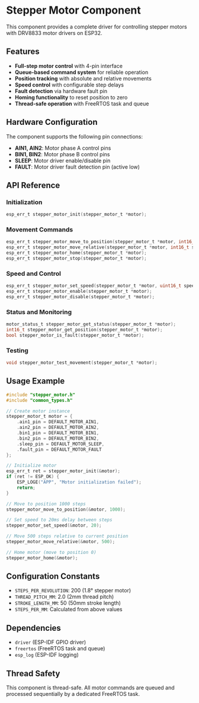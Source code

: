 # Stepper Motor Component

This component provides a complete driver for controlling stepper motors with DRV8833 motor drivers on ESP32.

## Features

- **Full-step motor control** with 4-pin interface
- **Queue-based command system** for reliable operation
- **Position tracking** with absolute and relative movements
- **Speed control** with configurable step delays
- **Fault detection** via hardware fault pin
- **Homing functionality** to reset position to zero
- **Thread-safe operation** with FreeRTOS task and queue

## Hardware Configuration

The component supports the following pin connections:

- **AIN1, AIN2**: Motor phase A control pins
- **BIN1, BIN2**: Motor phase B control pins  
- **SLEEP**: Motor driver enable/disable pin
- **FAULT**: Motor driver fault detection pin (active low)

## API Reference

### Initialization
```c
esp_err_t stepper_motor_init(stepper_motor_t *motor);
```

### Movement Commands
```c
esp_err_t stepper_motor_move_to_position(stepper_motor_t *motor, int16_t position);
esp_err_t stepper_motor_move_relative(stepper_motor_t *motor, int16_t steps);
esp_err_t stepper_motor_home(stepper_motor_t *motor);
esp_err_t stepper_motor_stop(stepper_motor_t *motor);
```

### Speed and Control
```c
esp_err_t stepper_motor_set_speed(stepper_motor_t *motor, uint16_t speed_delay_ms);
esp_err_t stepper_motor_enable(stepper_motor_t *motor);
esp_err_t stepper_motor_disable(stepper_motor_t *motor);
```

### Status and Monitoring
```c
motor_status_t stepper_motor_get_status(stepper_motor_t *motor);
int16_t stepper_motor_get_position(stepper_motor_t *motor);
bool stepper_motor_is_fault(stepper_motor_t *motor);
```

### Testing
```c
void stepper_motor_test_movement(stepper_motor_t *motor);
```

## Usage Example

```c
#include "stepper_motor.h"
#include "common_types.h"

// Create motor instance
stepper_motor_t motor = {
    .ain1_pin = DEFAULT_MOTOR_AIN1,
    .ain2_pin = DEFAULT_MOTOR_AIN2,
    .bin1_pin = DEFAULT_MOTOR_BIN1,
    .bin2_pin = DEFAULT_MOTOR_BIN2,
    .sleep_pin = DEFAULT_MOTOR_SLEEP,
    .fault_pin = DEFAULT_MOTOR_FAULT
};

// Initialize motor
esp_err_t ret = stepper_motor_init(&motor);
if (ret != ESP_OK) {
    ESP_LOGE("APP", "Motor initialization failed");
    return;
}

// Move to position 1000 steps
stepper_motor_move_to_position(&motor, 1000);

// Set speed to 20ms delay between steps
stepper_motor_set_speed(&motor, 20);

// Move 500 steps relative to current position
stepper_motor_move_relative(&motor, 500);

// Home motor (move to position 0)
stepper_motor_home(&motor);
```

## Configuration Constants

- `STEPS_PER_REVOLUTION`: 200 (1.8° stepper motor)
- `THREAD_PITCH_MM`: 2.0 (2mm thread pitch)
- `STROKE_LENGTH_MM`: 50 (50mm stroke length)
- `STEPS_PER_MM`: Calculated from above values

## Dependencies

- `driver` (ESP-IDF GPIO driver)
- `freertos` (FreeRTOS task and queue)
- `esp_log` (ESP-IDF logging)

## Thread Safety

This component is thread-safe. All motor commands are queued and processed sequentially by a dedicated FreeRTOS task. 